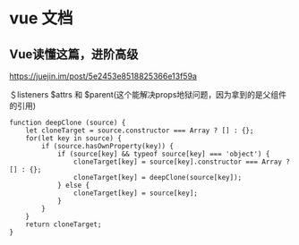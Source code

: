 # vue 文档

## Vue读懂这篇，进阶高级

<https://juejin.im/post/5e2453e8518825366e13f59a>

＄listeners $attrs 和 $parent(这个能解决props地狱问题，因为拿到的是父组件的引用)

```//手写一个深拷贝
function deepClone (source) {
    let cloneTarget = source.constructor === Array ? [] : {};
    for(let key in source) {
        if (source.hasOwnProperty(key)) {
            if (source[key] && typeof source[key] === 'object') {
                cloneTarget[key] = source[key].constructor === Array ? [] : {};
                cloneTarget[key] = deepClone(source[key]);
            } else {
                cloneTarget[key] = source[key];
            }
        }
    }
    return cloneTarget;
}
```
